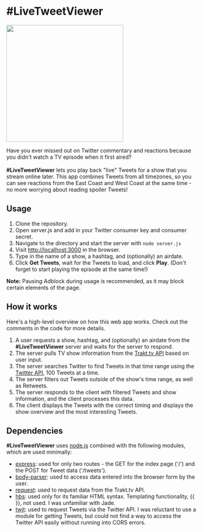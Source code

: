 # #LiveTweetViewer
<img src="http://i.imgur.com/ahjnq3c.gif" width="305px">

Have you ever missed out on Twitter commentary and reactions because you didn't watch a TV episode when it first aired?
<br/><br/>__\#LiveTweetViewer__ lets you play back "live" Tweets for a show that you stream online later.
This app combines Tweets from all timezones, so you can see reactions from the East Coast and West Coast at the same time - no more worrying about reading spoiler Tweets!

## Usage
1. Clone the repository.
2. Open server.js and add in your Twitter consumer key and consumer secret.
3. Navigate to the directory and start the server with ```node server.js```
4. Visit [http://localhost:3000](http://localhost:3000) in the browser.
5. Type in the name of a show, a hashtag, and (optionally) an airdate.
6. Click __Get Tweets__, wait for the Tweets to load, and click __Play__. (Don't forget to start playing the episode at the same time!)

__Note:__ Pausing Adblock during usage is recommended, as it may block certain elements of the page.

## How it works
Here's a high-level overview on how this web app works. Check out the comments in the code for more details.

1. A user requests a show, hashtag, and (optionally) an airdate from the __#LiveTweetViewer__ server and waits for the server to respond.
2. The server pulls TV show information from the [Trakt.tv API](http://docs.trakt.apiary.io/#) based on user input.
3. The server searches Twitter to find Tweets in that time range using the [Twitter API](https://dev.twitter.com/rest/public/search), 100 Tweets at a time.
4. The server filters out Tweets outside of the show's time range, as well as Retweets.
5. The server responds to the client with filtered Tweets and show information, and the client processes this data.
6. The client displays the Tweets with the correct timing and displays the show overview and the most interesting Tweets.

## Dependencies
__\#LiveTweetViewer__ uses [node.js](https://nodejs.org/en/) combined with the following modules, which are used minimally:
* [express](http://expressjs.com/): used for only two routes - the GET for the index page ('/') and the POST for Tweet data ('/tweets').
* [body-parser](https://www.npmjs.com/package/body-parser): used to access data entered into the browser form by the user.
* [request](https://www.npmjs.com/package/request): used to request data from the Trakt.tv API.
* [hbs](https://www.npmjs.com/package/hbs): used only for its familiar HTML syntax. Templating functionality, {{ }}, not used. I was unfamiliar with Jade.
* [twit](https://www.npmjs.com/package/twit): used to request Tweets via the Twitter API.
I was reluctant to use a module for getting Tweets, but could not find a way to access the Twitter API easily without running into CORS errors.
